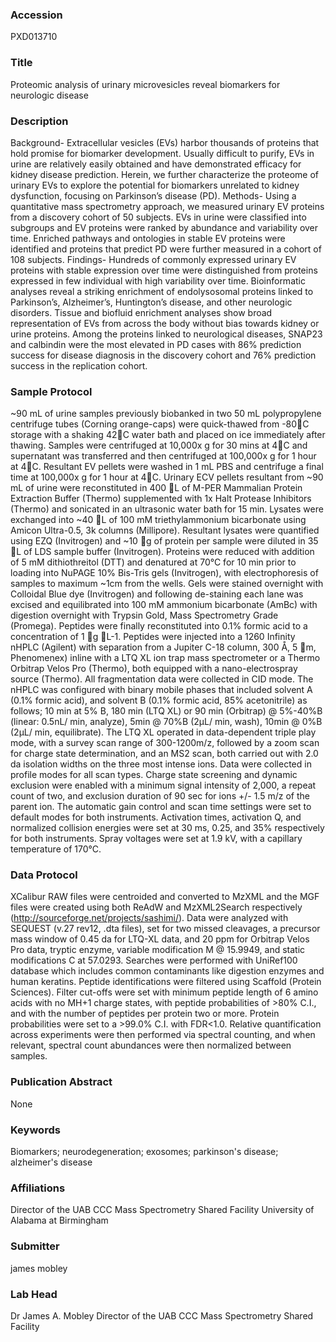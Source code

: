 ### Accession
PXD013710

### Title
Proteomic analysis of urinary microvesicles reveal biomarkers for neurologic disease

### Description
Background- Extracellular vesicles (EVs) harbor thousands of proteins that hold promise for biomarker development. Usually difficult to purify, EVs in urine are relatively easily obtained and have demonstrated efficacy for kidney disease prediction. Herein, we further characterize the proteome of urinary EVs to explore the potential for biomarkers unrelated to kidney dysfunction, focusing on Parkinson’s disease (PD). Methods- Using a quantitative mass spectrometry approach, we measured urinary EV proteins from a discovery cohort of 50 subjects. EVs in urine were classified into subgroups and EV proteins were ranked by abundance and variability over time. Enriched pathways and ontologies in stable EV proteins were identified and proteins that predict PD were further measured in a cohort of 108 subjects.  Findings- Hundreds of commonly expressed urinary EV proteins with stable expression over time were distinguished from proteins expressed in few individual with high variability over time.  Bioinformatic analyses reveal a striking enrichment of endolysosomal proteins linked to Parkinson’s, Alzheimer’s, Huntington’s disease, and other neurologic disorders. Tissue and biofluid enrichment analyses show broad representation of EVs from across the body without bias towards kidney or urine proteins. Among the proteins linked to neurological diseases, SNAP23 and calbindin were the most elevated in PD cases with 86% prediction success for disease diagnosis in the discovery cohort and 76% prediction success in the replication cohort.

### Sample Protocol
~90 mL of urine samples previously biobanked in two 50 mL polypropylene centrifuge tubes (Corning orange-caps) were quick-thawed from -80C storage with a shaking 42C water bath and placed on ice immediately after thawing. Samples were centrifuged at 10,000x g for 30 mins at 4C and supernatant was transferred and then centrifuged at 100,000x g for 1 hour at 4C. Resultant EV pellets were washed in 1 mL PBS and centrifuge a final time at 100,000x g for 1 hour at 4C.  Urinary ECV pellets resultant from ~90 mL of urine were reconstituted in 400 L of M-PER Mammalian Protein Extraction Buffer (Thermo) supplemented with 1x Halt Protease Inhibitors (Thermo) and sonicated in an ultrasonic water bath for 15 min. Lysates were exchanged into ~40 L of 100 mM triethylammonium bicarbonate using Amicon Ultra-0.5, 3k columns (Millipore). Resultant lysates were quantified using EZQ (Invitrogen) and ~10 g of protein per sample were diluted in 35 L of LDS sample buffer (Invitrogen). Proteins were reduced with addition of 5 mM dithiothreitol (DTT) and denatured at 70°C for 10 min prior to loading into NuPAGE 10% Bis-Tris gels (Invitrogen), with electrophoresis of samples to maximum ~1cm from the wells. Gels were stained overnight with Colloidal Blue dye (Invitrogen) and following de-staining each lane was excised and equilibrated into 100 mM ammonium bicarbonate (AmBc) with digestion overnight with Trypsin Gold, Mass Spectrometry Grade (Promega). Peptides were finally reconstituted into 0.1% formic acid to a concentration of 1 g L-1. Peptides were injected into a 1260 Infinity nHPLC (Agilent) with separation from a Jupiter C-18 column, 300 Å, 5 m, Phenomenex) inline with a LTQ XL ion trap mass spectrometer or a Thermo Orbitrap Velos Pro (Thermo), both equipped with a nano-electrospray source (Thermo). All fragmentation data were collected in CID mode. The nHPLC was configured with binary mobile phases that included solvent A (0.1% formic acid), and solvent B (0.1% formic acid, 85% acetonitrile) as follows; 10 min at 5% B, 180 min (LTQ XL) or 90 min (Orbitrap) @ 5%-40%B (linear: 0.5nL/ min, analyze), 5min @ 70%B (2µL/ min, wash), 10min @ 0%B (2µL/ min, equilibrate). The LTQ XL operated in data-dependent triple play mode, with a survey scan range of 300-1200m/z, followed by a zoom scan for charge state determination, and an MS2 scan, both carried out with 2.0 da isolation widths on the three most intense ions. Data were collected in profile modes for all scan types. Charge state screening and dynamic exclusion were enabled with a minimum signal intensity of 2,000, a repeat count of two, and exclusion duration of 90 sec for ions +/- 1.5 m/z of the parent ion. The automatic gain control and scan time settings were set to default modes for both instruments. Activation times, activation Q, and normalized collision energies were set at 30 ms, 0.25, and 35% respectively for both instruments. Spray voltages were set at 1.9 kV, with a capillary temperature of 170°C.

### Data Protocol
XCalibur RAW files were centroided and converted to MzXML and the MGF files were created using both ReAdW and MzXML2Search respectively (http://sourceforge.net/projects/sashimi/). Data were analyzed with SEQUEST (v.27 rev12, .dta files), set for two missed cleavages, a precursor mass window of 0.45 da for LTQ-XL data, and 20 ppm for Orbitrap Velos Pro data, tryptic enzyme, variable modification M @ 15.9949, and static modifications C at 57.0293. Searches were performed with UniRef100 database  which includes common contaminants like digestion enzymes and human keratins.  Peptide identifications were filtered using Scaffold (Protein Sciences). Filter cut-offs were set with minimum peptide length of 6 amino acids with no MH+1 charge states, with peptide probabilities of >80% C.I., and with the number of peptides per protein two or more. Protein probabilities were set to a >99.0% C.I. with FDR<1.0. Relative quantification across experiments were then performed via spectral counting, and when relevant, spectral count abundances were then normalized between samples.

### Publication Abstract
None

### Keywords
Biomarkers; neurodegeneration; exosomes; parkinson's disease; alzheimer's disease

### Affiliations
Director of the UAB CCC Mass Spectrometry Shared Facility
University of Alabama at Birmingham

### Submitter
james mobley

### Lab Head
Dr James A. Mobley
Director of the UAB CCC Mass Spectrometry Shared Facility


